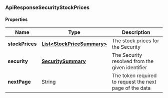 
[//]: # (CLASS:ApiResponseSecurityStockPrices)

[//]: # (KIND:object)

### ApiResponseSecurityStockPrices

#### Properties

[//]: # (START_DEFINITION)

Name | Type | Description
------------ | ------------- | -------------
**stockPrices** | [**List&lt;StockPriceSummary&gt;**](StockPriceSummary.md) | The stock prices for the Security &nbsp;
**security** | [**SecuritySummary**](SecuritySummary.md) | The Security resolved from the given identifier &nbsp;
**nextPage** | String | The token required to request the next page of the data &nbsp;

[//]: # (END_DEFINITION)


[//]: # (CONTAINED_CLASS:StockPriceSummary)


[//]: # (CONTAINED_CLASS:SecuritySummary)





